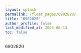 ```yaml
---
layout: splash
permalink: /float_pages/6902820/
title: "6902820"
author_profile: false
last_modified_at: 2025-06-13
toc: false
---
```

 
6902820
